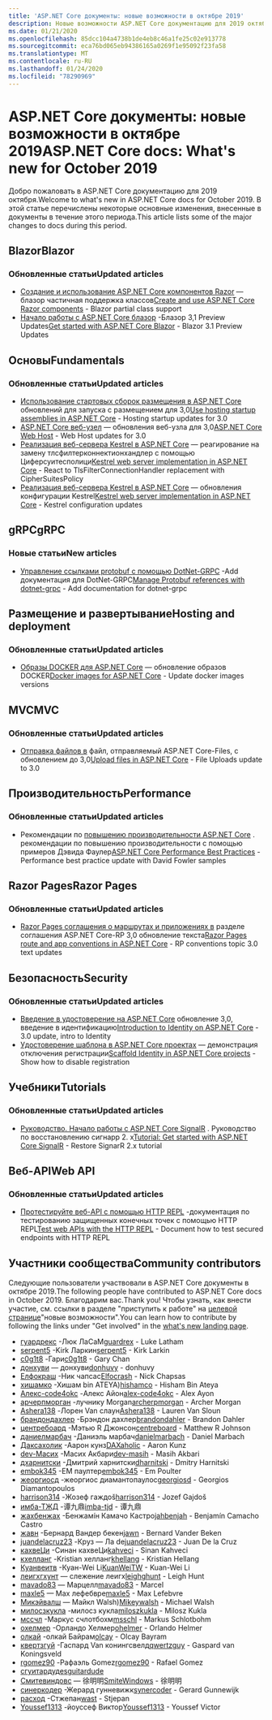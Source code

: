 ```yaml
---
title: 'ASP.NET Core документы: новые возможности в октябре 2019'
description: Новые возможности ASP.NET Core документацию для 2019 октября.
ms.date: 01/21/2020
ms.openlocfilehash: 85dcc104a4738b1de4eb8c46a1fe25c02e913778
ms.sourcegitcommit: eca76bd065eb94386165a0269f1e95092f23fa58
ms.translationtype: MT
ms.contentlocale: ru-RU
ms.lasthandoff: 01/24/2020
ms.locfileid: "78290969"
---
```

# <a name="aspnet-core-docs-whats-new-for-october-2019"></a><span data-ttu-id="d63b8-103">ASP.NET Core документы: новые возможности в октябре 2019</span><span class="sxs-lookup"><span data-stu-id="d63b8-103">ASP.NET Core docs: What's new for October 2019</span></span>

<span data-ttu-id="d63b8-104">Добро пожаловать в ASP.NET Core документацию для 2019 октября.</span><span class="sxs-lookup"><span data-stu-id="d63b8-104">Welcome to what's new in ASP.NET Core docs for October 2019.</span></span> <span data-ttu-id="d63b8-105">В этой статье перечислены некоторые основные изменения, внесенные в документы в течение этого периода.</span><span class="sxs-lookup"><span data-stu-id="d63b8-105">This article lists some of the major changes to docs during this period.</span></span>

## <a name="blazor"></a><span data-ttu-id="d63b8-106">Blazor</span><span class="sxs-lookup"><span data-stu-id="d63b8-106">Blazor</span></span>

### <a name="updated-articles"></a><span data-ttu-id="d63b8-107">Обновленные статьи</span><span class="sxs-lookup"><span data-stu-id="d63b8-107">Updated articles</span></span>

- <span data-ttu-id="d63b8-108">[Создание и использование ASP.NET Core компонентов Razor](../blazor/components.md) — блазор частичная поддержка классов</span><span class="sxs-lookup"><span data-stu-id="d63b8-108">[Create and use ASP.NET Core Razor components](../blazor/components.md) - Blazor partial class support</span></span>
- <span data-ttu-id="d63b8-109">[Начало работы с ASP.NET Core блазор](../blazor/get-started.md) -Блазор 3,1 Preview Updates</span><span class="sxs-lookup"><span data-stu-id="d63b8-109">[Get started with ASP.NET Core Blazor](../blazor/get-started.md) - Blazor 3.1 Preview Updates</span></span>

## <a name="fundamentals"></a><span data-ttu-id="d63b8-110">Основы</span><span class="sxs-lookup"><span data-stu-id="d63b8-110">Fundamentals</span></span>

### <a name="updated-articles"></a><span data-ttu-id="d63b8-111">Обновленные статьи</span><span class="sxs-lookup"><span data-stu-id="d63b8-111">Updated articles</span></span>

- <span data-ttu-id="d63b8-112">[Использование стартовых сборок размещения в ASP.NET Core](../fundamentals/host/platform-specific-configuration.md) обновлений для запуска с размещением для 3,0</span><span class="sxs-lookup"><span data-stu-id="d63b8-112">[Use hosting startup assemblies in ASP.NET Core](../fundamentals/host/platform-specific-configuration.md) - Hosting startup updates for 3.0</span></span>
- <span data-ttu-id="d63b8-113">[ASP.NET Core веб-узел](../fundamentals/host/web-host.md) — обновления веб-узла для 3,0</span><span class="sxs-lookup"><span data-stu-id="d63b8-113">[ASP.NET Core Web Host](../fundamentals/host/web-host.md) - Web Host updates for 3.0</span></span>
- <span data-ttu-id="d63b8-114">[Реализация веб-сервера Kestrel в ASP.NET Core](../fundamentals/servers/kestrel.md) — реагирование на замену тлсфилтерконнектионхандлер с помощью Циферсуитесполици</span><span class="sxs-lookup"><span data-stu-id="d63b8-114">[Kestrel web server implementation in ASP.NET Core](../fundamentals/servers/kestrel.md) - React to TlsFilterConnectionHandler replacement with CipherSuitesPolicy</span></span>
- <span data-ttu-id="d63b8-115">[Реализация веб-сервера Kestrel в ASP.NET Core](../fundamentals/servers/kestrel.md) — обновления конфигурации Kestrel</span><span class="sxs-lookup"><span data-stu-id="d63b8-115">[Kestrel web server implementation in ASP.NET Core](../fundamentals/servers/kestrel.md) - Kestrel configuration updates</span></span>

## <a name="grpc"></a><span data-ttu-id="d63b8-116">gRPC</span><span class="sxs-lookup"><span data-stu-id="d63b8-116">gRPC</span></span>

### <a name="new-articles"></a><span data-ttu-id="d63b8-117">Новые статьи</span><span class="sxs-lookup"><span data-stu-id="d63b8-117">New articles</span></span>

- <span data-ttu-id="d63b8-118">[Управление ссылками protobuf с помощью DotNet-GRPC](../grpc/dotnet-grpc.md) -Add документация для DotNet-GRPC</span><span class="sxs-lookup"><span data-stu-id="d63b8-118">[Manage Protobuf references with dotnet-grpc](../grpc/dotnet-grpc.md) - Add documentation for dotnet-grpc</span></span>

## <a name="hosting-and-deployment"></a><span data-ttu-id="d63b8-119">Размещение и развертывание</span><span class="sxs-lookup"><span data-stu-id="d63b8-119">Hosting and deployment</span></span>

### <a name="updated-articles"></a><span data-ttu-id="d63b8-120">Обновленные статьи</span><span class="sxs-lookup"><span data-stu-id="d63b8-120">Updated articles</span></span>

- <span data-ttu-id="d63b8-121">[Образы DOCKER для ASP.NET Core](../host-and-deploy/docker/building-net-docker-images.md) — обновление образов DOCKER</span><span class="sxs-lookup"><span data-stu-id="d63b8-121">[Docker images for ASP.NET Core](../host-and-deploy/docker/building-net-docker-images.md) - Update docker images versions</span></span>

## <a name="mvc"></a><span data-ttu-id="d63b8-122">MVC</span><span class="sxs-lookup"><span data-stu-id="d63b8-122">MVC</span></span>

### <a name="updated-articles"></a><span data-ttu-id="d63b8-123">Обновленные статьи</span><span class="sxs-lookup"><span data-stu-id="d63b8-123">Updated articles</span></span>

- <span data-ttu-id="d63b8-124">[Отправка файлов в](../mvc/models/file-uploads.md) файл, отправляемый ASP.NET Core-Files, с обновлением до 3,0</span><span class="sxs-lookup"><span data-stu-id="d63b8-124">[Upload files in ASP.NET Core](../mvc/models/file-uploads.md) - File Uploads update to 3.0</span></span>

## <a name="performance"></a><span data-ttu-id="d63b8-125">Производительность</span><span class="sxs-lookup"><span data-stu-id="d63b8-125">Performance</span></span>

### <a name="updated-articles"></a><span data-ttu-id="d63b8-126">Обновленные статьи</span><span class="sxs-lookup"><span data-stu-id="d63b8-126">Updated articles</span></span>

- <span data-ttu-id="d63b8-127">Рекомендации по [повышению производительности ASP.NET Core](../performance/performance-best-practices.md) . рекомендации по повышению производительности с помощью примеров Дэвида Фаулер</span><span class="sxs-lookup"><span data-stu-id="d63b8-127">[ASP.NET Core Performance Best Practices](../performance/performance-best-practices.md) - Performance best practice update with David Fowler samples</span></span>

## <a name="razor-pages"></a><span data-ttu-id="d63b8-128">Razor Pages</span><span class="sxs-lookup"><span data-stu-id="d63b8-128">Razor Pages</span></span>

### <a name="updated-articles"></a><span data-ttu-id="d63b8-129">Обновленные статьи</span><span class="sxs-lookup"><span data-stu-id="d63b8-129">Updated articles</span></span>

- <span data-ttu-id="d63b8-130">[Razor Pages соглашения о маршрутах и приложениях в](../razor-pages/razor-pages-conventions.md) разделе соглашения ASP.NET Core-RP 3,0 обновление текста</span><span class="sxs-lookup"><span data-stu-id="d63b8-130">[Razor Pages route and app conventions in ASP.NET Core](../razor-pages/razor-pages-conventions.md) - RP conventions topic 3.0 text updates</span></span>

## <a name="security"></a><span data-ttu-id="d63b8-131">Безопасность</span><span class="sxs-lookup"><span data-stu-id="d63b8-131">Security</span></span>

### <a name="updated-articles"></a><span data-ttu-id="d63b8-132">Обновленные статьи</span><span class="sxs-lookup"><span data-stu-id="d63b8-132">Updated articles</span></span>

- <span data-ttu-id="d63b8-133">[Введение в удостоверение на ASP.NET Core](../security/authentication/identity.md) обновление 3,0, введение в идентификацию</span><span class="sxs-lookup"><span data-stu-id="d63b8-133">[Introduction to Identity on ASP.NET Core](../security/authentication/identity.md) - 3.0 update, intro to Identity</span></span>
- <span data-ttu-id="d63b8-134">[Удостоверение шаблона в ASP.NET Core проектах](../security/authentication/scaffold-identity.md) — демонстрация отключения регистрации</span><span class="sxs-lookup"><span data-stu-id="d63b8-134">[Scaffold Identity in ASP.NET Core projects](../security/authentication/scaffold-identity.md) - Show how to disable registration</span></span>

## <a name="tutorials"></a><span data-ttu-id="d63b8-135">Учебники</span><span class="sxs-lookup"><span data-stu-id="d63b8-135">Tutorials</span></span>

### <a name="updated-articles"></a><span data-ttu-id="d63b8-136">Обновленные статьи</span><span class="sxs-lookup"><span data-stu-id="d63b8-136">Updated articles</span></span>

- <span data-ttu-id="d63b8-137">[Руководство. Начало работы с ASP.NET Core SignalR](../tutorials/signalr.md) . Руководство по восстановлению сигнарр 2. x</span><span class="sxs-lookup"><span data-stu-id="d63b8-137">[Tutorial: Get started with ASP.NET Core SignalR](../tutorials/signalr.md) - Restore SignarR 2.x tutorial</span></span>

## <a name="web-api"></a><span data-ttu-id="d63b8-138">Веб-API</span><span class="sxs-lookup"><span data-stu-id="d63b8-138">Web API</span></span>

### <a name="updated-articles"></a><span data-ttu-id="d63b8-139">Обновленные статьи</span><span class="sxs-lookup"><span data-stu-id="d63b8-139">Updated articles</span></span>

- <span data-ttu-id="d63b8-140">[Протестируйте веб-API с помощью HTTP REPL](../web-api/http-repl.md) -документация по тестированию защищенных конечных точек с помощью HTTP REPL</span><span class="sxs-lookup"><span data-stu-id="d63b8-140">[Test web APIs with the HTTP REPL](../web-api/http-repl.md) - Document how to test secured endpoints with HTTP REPL</span></span>

## <a name="community-contributors"></a><span data-ttu-id="d63b8-141">Участники сообщества</span><span class="sxs-lookup"><span data-stu-id="d63b8-141">Community contributors</span></span>

<span data-ttu-id="d63b8-142">Следующие пользователи участвовали в ASP.NET Core документы в октябре 2019.</span><span class="sxs-lookup"><span data-stu-id="d63b8-142">The following people have contributed to ASP.NET Core docs in October 2019.</span></span> <span data-ttu-id="d63b8-143">Благодарим вас.</span><span class="sxs-lookup"><span data-stu-id="d63b8-143">Thank you!</span></span> <span data-ttu-id="d63b8-144">Чтобы узнать, как внести участие, см. ссылки в разделе "приступить к работе" на [целевой странице](index.yml)"новые возможности".</span><span class="sxs-lookup"><span data-stu-id="d63b8-144">You can learn how to contribute by following the links under "Get involved" in the [what's new landing page](index.yml).</span></span>

- <span data-ttu-id="d63b8-145">[гуардрекс](https://github.com/guardrex) -Люк ЛаСаМ</span><span class="sxs-lookup"><span data-stu-id="d63b8-145">[guardrex](https://github.com/guardrex) - Luke Latham</span></span>
- <span data-ttu-id="d63b8-146">[serpent5](https://github.com/serpent5) -Kirk Ларкин</span><span class="sxs-lookup"><span data-stu-id="d63b8-146">[serpent5](https://github.com/serpent5) - Kirk Larkin</span></span>
- <span data-ttu-id="d63b8-147">[c0g1t8](https://github.com/c0g1t8) -Гари</span><span class="sxs-lookup"><span data-stu-id="d63b8-147">[c0g1t8](https://github.com/c0g1t8) - Gary Chan</span></span>
- <span data-ttu-id="d63b8-148">[донхуви](https://github.com/donhuvy) — донхуви</span><span class="sxs-lookup"><span data-stu-id="d63b8-148">[donhuvy](https://github.com/donhuvy) - donhuvy</span></span>
- <span data-ttu-id="d63b8-149">[Елфокраш](https://github.com/Elfocrash) -Ник чапсас</span><span class="sxs-lookup"><span data-stu-id="d63b8-149">[Elfocrash](https://github.com/Elfocrash) - Nick Chapsas</span></span>
- <span data-ttu-id="d63b8-150">[хишамко](https://github.com/hishamco) -Хишам bin ATEYA)</span><span class="sxs-lookup"><span data-stu-id="d63b8-150">[hishamco](https://github.com/hishamco) - Hisham Bin Ateya</span></span>
- <span data-ttu-id="d63b8-151">[Алекс-code4okc](https://github.com/alex-code4okc) -Алекс Айон</span><span class="sxs-lookup"><span data-stu-id="d63b8-151">[alex-code4okc](https://github.com/alex-code4okc) - Alex Ayon</span></span>
- <span data-ttu-id="d63b8-152">[арчерпморган](https://github.com/archerpmorgan) -лучнику Morgan</span><span class="sxs-lookup"><span data-stu-id="d63b8-152">[archerpmorgan](https://github.com/archerpmorgan) - Archer Morgan</span></span>
- <span data-ttu-id="d63b8-153">[Ashera138](https://github.com/Ashera138) -Лорен Van слаун</span><span class="sxs-lookup"><span data-stu-id="d63b8-153">[Ashera138](https://github.com/Ashera138) - Lauren Van Sloun</span></span>
- <span data-ttu-id="d63b8-154">[брандондахлер](https://github.com/brandondahler) -Брэндон дахлер</span><span class="sxs-lookup"><span data-stu-id="d63b8-154">[brandondahler](https://github.com/brandondahler) - Brandon Dahler</span></span>
- <span data-ttu-id="d63b8-155">[центребоард](https://github.com/centreboard) -Мэтью R Джонсон</span><span class="sxs-lookup"><span data-stu-id="d63b8-155">[centreboard](https://github.com/centreboard) - Matthew R Johnson</span></span>
- <span data-ttu-id="d63b8-156">[даниелмарбач](https://github.com/danielmarbach) -Даниэль марбач</span><span class="sxs-lookup"><span data-stu-id="d63b8-156">[danielmarbach](https://github.com/danielmarbach) - Daniel Marbach</span></span>
- <span data-ttu-id="d63b8-157">[Даксахолик](https://github.com/DAXaholic) -Аарон кунз</span><span class="sxs-lookup"><span data-stu-id="d63b8-157">[DAXaholic](https://github.com/DAXaholic) - Aaron Kunz</span></span>
- <span data-ttu-id="d63b8-158">[dev-Масих](https://github.com/dev-masih) -Масих Акбари</span><span class="sxs-lookup"><span data-stu-id="d63b8-158">[dev-masih](https://github.com/dev-masih) - Masih Akbari</span></span>
- <span data-ttu-id="d63b8-159">[дхарнитски](https://github.com/dharnitski) -Дмитрий харнитски</span><span class="sxs-lookup"><span data-stu-id="d63b8-159">[dharnitski](https://github.com/dharnitski) - Dmitry Harnitski</span></span>
- <span data-ttu-id="d63b8-160">[embok345](https://github.com/embok345) -EM паултер</span><span class="sxs-lookup"><span data-stu-id="d63b8-160">[embok345](https://github.com/embok345) - Em Poulter</span></span>
- <span data-ttu-id="d63b8-161">[жеоргиосд](https://github.com/georgiosd) -жеоргиос диамантопаулос</span><span class="sxs-lookup"><span data-stu-id="d63b8-161">[georgiosd](https://github.com/georgiosd) - Georgios Diamantopoulos</span></span>
- <span data-ttu-id="d63b8-162">[harrison314](https://github.com/harrison314) -Жозеф гаждоš</span><span class="sxs-lookup"><span data-stu-id="d63b8-162">[harrison314](https://github.com/harrison314) - Jozef Gajdoš</span></span>
- <span data-ttu-id="d63b8-163">[имба-ТЖД](https://github.com/imba-tjd) -谭九鼎</span><span class="sxs-lookup"><span data-stu-id="d63b8-163">[imba-tjd](https://github.com/imba-tjd) - 谭九鼎</span></span>
- <span data-ttu-id="d63b8-164">[жахбенжах](https://github.com/jahbenjah) -Бенжамíн Камачо Кастро</span><span class="sxs-lookup"><span data-stu-id="d63b8-164">[jahbenjah](https://github.com/jahbenjah) - Benjamín Camacho Castro</span></span>
- <span data-ttu-id="d63b8-165">[жавн](https://github.com/jawn) -Бернард Вандер бекен</span><span class="sxs-lookup"><span data-stu-id="d63b8-165">[jawn](https://github.com/jawn) - Bernard Vander Beken</span></span>
- <span data-ttu-id="d63b8-166">[juandelacruz23](https://github.com/juandelacruz23) -Круз — Ла de</span><span class="sxs-lookup"><span data-stu-id="d63b8-166">[juandelacruz23](https://github.com/juandelacruz23) - Juan De la Cruz</span></span>
- <span data-ttu-id="d63b8-167">[кахвеЦи](https://github.com/kahveci) -Синан кахвеЦи</span><span class="sxs-lookup"><span data-stu-id="d63b8-167">[kahveci](https://github.com/kahveci) - Sinan Kahveci</span></span>
- <span data-ttu-id="d63b8-168">[кхелланг](https://github.com/khellang) -Kristian хелланг</span><span class="sxs-lookup"><span data-stu-id="d63b8-168">[khellang](https://github.com/khellang) - Kristian Hellang</span></span>
- <span data-ttu-id="d63b8-169">[Куанвеитв](https://github.com/KuanWeiTW) -Куан-Wei Li</span><span class="sxs-lookup"><span data-stu-id="d63b8-169">[KuanWeiTW](https://github.com/KuanWeiTW) - Kuan-Wei Li</span></span>
- <span data-ttu-id="d63b8-170">[леигхгхунт](https://github.com/leighghunt) — слежение леигх</span><span class="sxs-lookup"><span data-stu-id="d63b8-170">[leighghunt](https://github.com/leighghunt) - Leigh Hunt</span></span>
- <span data-ttu-id="d63b8-171">[mavado83](https://github.com/mavado83) — Марцелл</span><span class="sxs-lookup"><span data-stu-id="d63b8-171">[mavado83](https://github.com/mavado83) - Marcel</span></span>
- <span data-ttu-id="d63b8-172">[maxle5](https://github.com/maxle5) — Max лефебвре</span><span class="sxs-lookup"><span data-stu-id="d63b8-172">[maxle5](https://github.com/maxle5) - Max Lefebvre</span></span>
- <span data-ttu-id="d63b8-173">[Микэйвалш](https://github.com/Mikeywalsh) — Майкл Walsh)</span><span class="sxs-lookup"><span data-stu-id="d63b8-173">[Mikeywalsh](https://github.com/Mikeywalsh) - Michael Walsh</span></span>
- <span data-ttu-id="d63b8-174">[милосзкукла](https://github.com/miloszkukla) -милосз кукла</span><span class="sxs-lookup"><span data-stu-id="d63b8-174">[miloszkukla](https://github.com/miloszkukla) - Milosz Kukla</span></span>
- <span data-ttu-id="d63b8-175">[мссчл](https://github.com/msschl) -Маркус счлотбохм</span><span class="sxs-lookup"><span data-stu-id="d63b8-175">[msschl](https://github.com/msschl) - Markus Schlotbohm</span></span>
- <span data-ttu-id="d63b8-176">[охелмер](https://github.com/ohelmer) -Орландо Хелмер</span><span class="sxs-lookup"><span data-stu-id="d63b8-176">[ohelmer](https://github.com/ohelmer) - Orlando Helmer</span></span>
- <span data-ttu-id="d63b8-177">[олкай](https://github.com/olcay) -олкай Байрам</span><span class="sxs-lookup"><span data-stu-id="d63b8-177">[olcay](https://github.com/olcay) - Olcay Bayram</span></span>
- <span data-ttu-id="d63b8-178">[квертзгуй](https://github.com/qwertzguy) -Гаспард Van конингсвелд</span><span class="sxs-lookup"><span data-stu-id="d63b8-178">[qwertzguy](https://github.com/qwertzguy) - Gaspard van Koningsveld</span></span>
- <span data-ttu-id="d63b8-179">[rgomez90](https://github.com/rgomez90) -Рафаэль Gomez</span><span class="sxs-lookup"><span data-stu-id="d63b8-179">[rgomez90](https://github.com/rgomez90) - Rafael Gomez</span></span>
- [<span data-ttu-id="d63b8-180">сгуитардуде</span><span class="sxs-lookup"><span data-stu-id="d63b8-180">sguitardude</span></span>](https://github.com/sguitardude) 
- <span data-ttu-id="d63b8-181">[Смитевиндовс](https://github.com/SmiteWindows) — 徐明明</span><span class="sxs-lookup"><span data-stu-id="d63b8-181">[SmiteWindows](https://github.com/SmiteWindows) - 徐明明</span></span>
- <span data-ttu-id="d63b8-182">[синеркодер](https://github.com/synercoder) -Жерард гунневижк</span><span class="sxs-lookup"><span data-stu-id="d63b8-182">[synercoder](https://github.com/synercoder) - Gerard Gunnewijk</span></span>
- <span data-ttu-id="d63b8-183">[расход](https://github.com/wast) -Стжепан</span><span class="sxs-lookup"><span data-stu-id="d63b8-183">[wast](https://github.com/wast) - Stjepan</span></span>
- <span data-ttu-id="d63b8-184">[Youssef1313](https://github.com/Youssef1313) -йоуссеф Виктор</span><span class="sxs-lookup"><span data-stu-id="d63b8-184">[Youssef1313](https://github.com/Youssef1313) - Youssef Victor</span></span>
